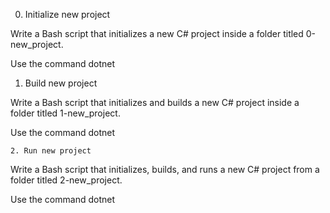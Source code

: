 0. Initialize new project

Write a Bash script that initializes a new C# project inside a folder titled 0-new_project.

Use the command dotnet

1. Build new project

Write a Bash script that initializes and builds a new C# project inside a folder titled 1-new_project.

Use the command dotnet

	2. Run new project

Write a Bash script that initializes, builds, and runs a new C# project from a folder titled 2-new_project.

Use the command dotnet
